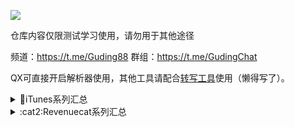 ![](http://profile-counter.glitch.me/Guding88_Rewrite/count.svg)

仓库内容仅限测试学习使用，请勿用于其他途径

频道：https://t.me/Guding88 
群组：https://t.me/GudingChat 

QX可直接开启解析器使用，其他工具请配合[转写工具](https://t.me/Guding88/23)使用（懒得写了）。


<details>
   <summary>📱iTunes系列汇总</summary>    
   
|序号|APP名称|下载地址|
|--|--|--|
|0|脚本地址|[长摁复制](https://raw.githubusercontent.com/Guding88/Script/main/iTunes.js)
|1|百色特|[点击下载](https://apps.apple.com/app/id515094775)
|2|拍特内头|[点击下载](https://apps.apple.com/app/id992421775)
|3|Revive|[点击下载](https://apps.apple.com/app/id1616862692)
|4|Air系列|[点击下载](https://apps.apple.com/app/id1173365557)
|5|HashPhotos|[点击下载](https://apps.apple.com/app/id685784609)
|6|ProxyFi|[点击下载](https://apps.apple.com/app/id1671185533)
|7|Side|[点击下载](https://apps.apple.com/app/id1532395263)
|8|闪念|[点击下载](https://apps.apple.com/app/id1397149726)
|9|文晓生|[点击下载](https://apps.apple.com/app/id1595241052)
|10|小鸡专注|[点击下载](https://apps.apple.com/app/id1627691759)
|11|Picsew|[点击下载](https://apps.apple.com/app/id1208145167)
|12|安心天气|[点击下载](https://apps.apple.com/app/id1660522632)


</details>
<details>
   <summary>:cat2:Revenuecat系列汇总</summary>    
   
|序号|APP名称|下载地址|
|--|--|--|
|0|脚本地址|[长摁复制](https://raw.githubusercontent.com/Guding88/Script/main/Revenuecat.js)
|1|APTV|[点击下载](https://apps.apple.com/app/id1630403500)
|2|Authenticator|[点击下载](https://apps.apple.com/app/id1538761576)
|3|Photo Vault|[点击下载](https://apps.apple.com/app/id1562839653)
|4|Clockology|[点击下载](https://apps.apple.com/app/id1456386228)
|5|Falendar|[点击下载](https://apps.apple.com/app/id1670616883)
|6|GEIST|[点击下载](https://apps.apple.com/app/id897062509)
|7|InPaper|[点击下载](https://apps.apple.com/app/id1560313343)
|8|Lungy|[点击下载](https://apps.apple.com/app/id1545223887)
|9|MOZE|[点击下载](https://apps.apple.com/app/id1460011387)
|10|Monefy|[点击下载](https://apps.apple.com/app/id1212024409)
|11||[点击下载]()
|12||[点击下载]()
|13||[点击下载]()
|14||[点击下载]()
|15||[点击下载]()
|16||[点击下载]()
|17||[点击下载]()
|18||[点击下载]()
|19||[点击下载]()
|20||[点击下载]()
|21||[点击下载]()
|22||[点击下载]()
|23||[点击下载]()
|24||[点击下载]()
|25||[点击下载]()
|26||[点击下载]()
|27||[点击下载]()
|28||[点击下载]()
|29||[点击下载]()
|30||[点击下载]()
|31||[点击下载]()
|32||[点击下载]()
|33||[点击下载]()
|34||[点击下载]()
|35||[点击下载]()
|36||[点击下载]()
|37||[点击下载]()
|38||[点击下载]()
|39||[点击下载]()
|40||[点击下载]()
|41||[点击下载]()
|42||[点击下载]()
|43||[点击下载]()
